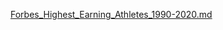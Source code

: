 [Forbes_Highest_Earning_Athletes_1990-2020.md](https://github.com/louie19932/louie19932.github.io/files/11547283/Forbes_Highest_Earning_Athletes_1990-2020.md)

